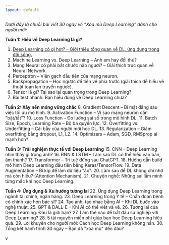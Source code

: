 ```yaml
---
layout: default
---
```



_Dưới đây là chuỗi bài viết 30 ngày về “Xóa mù Deep Learning” dành cho người mới:_

**Tuần 1: Hiểu về Deep Learning là gì?**
1.	[Deep Learning có gì hot? – Giới thiệu tổng quan về DL, ứng dụng trong đời sống.](./another-page.html) </br>
2.	Machine Learning vs. Deep Learning – Anh em hay đối thủ?
3.	Mạng Neural có phải bắt chước não người? – Giải thích trực quan về Neural Network.
4.	Perceptron – Viên gạch đầu tiên của mạng neuron.
5.	Backpropagation – Học ngược để tiến về phía trước (giải thích dễ hiểu về thuật toán lan truyền ngược).
6.	Tensor là gì? Tại sao lại quan trọng trong Deep Learning?
7.	Bài test nhanh: Bạn hiểu đúng về Deep Learning chưa?

**Tuần 2: Xây nền móng vững chắc**
8.	Gradient Descent – Bí mật đằng sau việc tối ưu mô hình.
9.	Activation Function – Vì sao mạng neuron cần "bật/tắt"?
10.	Loss Function – Đo lường sai số trong mô hình DL.
11.	Batch Size, Epoch, Learning Rate – Bộ ba quyền lực.
12.	Overfitting vs. Underfitting – Cái bẫy của người mới học DL.
13.	Regularization – Giảm overfitting bằng dropout, L1, L2.
14.	Optimizers – Adam, SGD, RMSprop ai mạnh hơn?

**Tuần 3: Trải nghiệm thực tế với Deep Learning**
15.	CNN – Deep Learning nhìn thấy gì trong ảnh?
16.	RNN & LSTM – Làm sao DL có thể hiểu văn bản, âm thanh?
17.	Transformer – Trí tuệ đứng sau ChatGPT.
18.	Hướng dẫn build mô hình Deep Learning đầu tiên bằng Keras/TensorFlow.
19.	Data Augmentation – Bí kíp để làm dữ liệu "ảo".
20.	Làm sao để DL không chỉ nhớ mà còn hiểu? (Attention Mechanism).
21.	Chuyện nghề: Những sai lầm mình từng mắc khi học Deep Learning.

**Tuần 4: Ứng dụng & Xu hướng tương lai**
22.	Ứng dụng Deep Learning trong ngành tài chính, ngân hàng.
23.	Deep Learning trong Y tế – Chẩn đoán bệnh có chính xác hơn bác sĩ?
24.	Tạo ảnh, tạo nhạc bằng AI – Khi DL bước vào nghệ thuật.
25.	GPT & DALL-E – Khi AI có thể viết và vẽ.
26.	Tương lai của Deep Learning: Đâu là giới hạn?
27.	Làm thế nào để bắt đầu sự nghiệp với Deep Learning?
28.	5 tài nguyên miễn phí giúp bạn học Deep Learning hiệu quả.
29.	Lời khuyên cho người mới: Cách học Deep Learning không nản.
30.	Tổng kết hành trình 30 ngày – Bạn đã "xóa mù" đến đâu?

v
